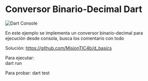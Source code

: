 # Conversor Binario-Decimal Dart

![Dart Console](https://user-images.githubusercontent.com/25647254/180616708-5cd9a5ef-ec5d-4e68-9b99-bae0cfef5eee.gif)

En este ejemplo se implementa un conversor binario-decimal para ejecución desde consola, busca los comentario con todo

Solución: https://github.com/MisionTIC4b/d_basics

Para ejecutar:   
dart run

Para probar:
dart test